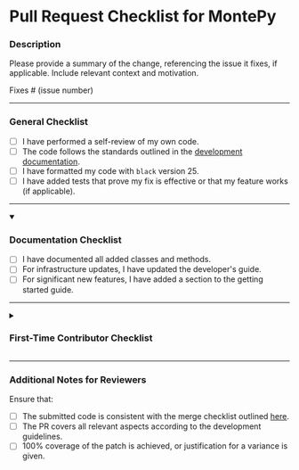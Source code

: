 # Pull Request Checklist for MontePy

### Description

Please provide a summary of the change, referencing the issue it fixes, if applicable. Include relevant context and motivation.

Fixes # (issue number)

---

### General Checklist

- [ ] I have performed a self-review of my own code.
- [ ] The code follows the standards outlined in the [development documentation](https://idaholab.github.io/MontePy/developing.html).
- [ ] I have formatted my code with `black` version 25.
- [ ] I have added tests that prove my fix is effective or that my feature works (if applicable).

---

<details open> 

<summary><h3>Documentation Checklist</h3></summary>

- [ ] I have documented all added classes and methods.
- [ ] For infrastructure updates, I have updated the developer's guide.
- [ ] For significant new features, I have added a section to the getting started guide.

</details>

---

<details>
<summary><h3>First-Time Contributor Checklist</h3></summary>

- [ ] If this is your first contribution, add yourself to `pyproject.toml` if you wish to do so.

</details>

---

### Additional Notes for Reviewers

Ensure that:

- [ ] The submitted code is consistent with the merge checklist outlined [here](https://www.montepy.org/developing.html#merge-checklist).
- [ ] The PR covers all relevant aspects according to the development guidelines.
- [ ] 100% coverage of the patch is achieved, or justification for a variance is given.
